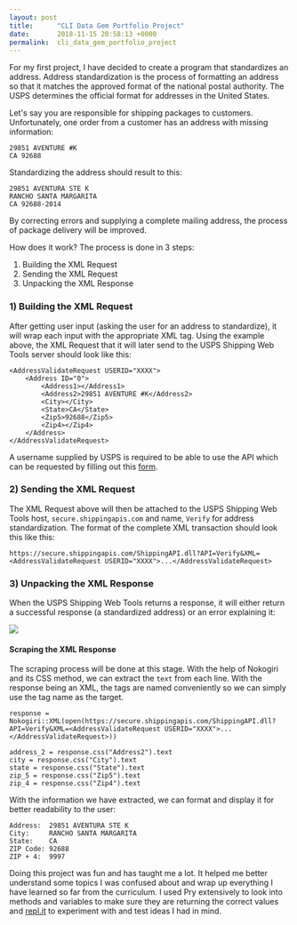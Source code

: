 ```yaml
---
layout: post
title:      "CLI Data Gem Portfolio Project"
date:       2018-11-15 20:58:13 +0000
permalink:  cli_data_gem_portfolio_project
---
```



For my first project, I have decided to create a program that standardizes an address. Address standardization is the process of formatting an address so that it matches the approved format of the national postal authority. The USPS determines the official format for addresses in the United States.

Let's say you are responsible for shipping packages to customers. Unfortunately, one order from a customer has an address with missing information:

```
29851 AVENTURE #K
CA 92688
```

Standardizing the address should result to this:

```
29851 AVENTURA STE K
RANCHO SANTA MARGARITA
CA 92688-2014
```

By correcting errors and supplying a complete mailing address, the process of package delivery will be improved.

How does it work? The process is done in 3 steps:

1. Building the XML Request
2. Sending the XML Request
3. Unpacking the XML Response

### 1) Building the XML Request
After getting user input (asking the user for an address to standardize), it will wrap each input with the appropriate XML tag. Using the example above, the XML Request that it will later send to the USPS Shipping Web Tools server should look like this:

```
<AddressValidateRequest USERID="XXXX">
    <Address ID="0">
        <Address1></Address1>
        <Address2>29851 AVENTURE #K</Address2>
        <City></City>
        <State>CA</State>
        <Zip5>92688</Zip5>
        <Zip4></Zip4>
    </Address>
</AddressValidateRequest>
```

A username supplied by USPS is required to be able to use the API which can be requested by filling out this [form](https://registration.shippingapis.com/).

### 2) Sending the XML Request
The XML Request above will then be attached to the USPS Shipping Web Tools host, ```secure.shippingapis.com``` and name, ```Verify``` for address standardization. The format of the complete XML transaction should look this like this:

```https://secure.shippingapis.com/ShippingAPI.dll?API=Verify&XML=<AddressValidateRequest USERID="XXXX">...</AddressValidateRequest>```

### 3) Unpacking the XML Response
When the USPS Shipping Web Tools returns a response, it will either return a successful response (a standardized address) or an error explaining it:

![](https://i.imgur.com/TF6xsl8.png)

#### Scraping the XML Response
The scraping process will be done at this stage. With the help of Nokogiri and its CSS method, we can extract the ```text``` from each line. With the response being an XML, the tags are named conveniently so we can simply use the tag name as the target.

```
response = Nokogiri::XML(open(https://secure.shippingapis.com/ShippingAPI.dll?API=Verify&XML=<AddressValidateRequest USERID="XXXX">...</AddressValidateRequest>))

address_2 = response.css("Address2").text
city = response.css("City").text
state = response.css("State").text
zip_5 = response.css("Zip5").text
zip_4 = response.css("Zip4").text
```

With the information we have extracted, we can format and display it for better readability to the user:

```
Address:  29851 AVENTURA STE K
City:     RANCHO SANTA MARGARITA
State:    CA
ZIP Code: 92688
ZIP + 4:  9997
```

Doing this project was fun and has taught me a lot. It helped me better understand some topics I was confused about and wrap up everything I have learned so far from the curriculum. I used Pry extensively to look into methods and variables to make sure they are returning the correct values and [repl.it](https://repl.it) to experiment with and test ideas I had in mind.
